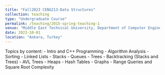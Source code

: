 ```yaml
---
title: "Fall2023 CENG213-Data Structures"
collection: teaching
type: "Undergraduate Course"
permalink: /teaching/2015-spring-teaching-1
venue: "Middle East Technical University, Department of Computer Engineering"
date: 2023-10-01
location: "Ankara, Turkey"
---
```


Topics by content:
    - Intro and C++ Programming
    - Algorithm Analysis
    - Sorting
    - Linked Lists
    - Stacks
    - Queues
    - Trees
    - Backtracking (Stacks and Trees)
    - AVL Trees
    - Heaps
    - Hash Tables
    - Graphs
    - Range Queries and Square Root Complexity
